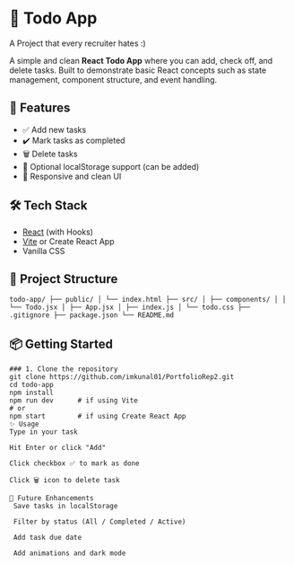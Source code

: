 # 📝 Todo App 

A Project that every recruiter hates :)

A simple and clean **React Todo App** where you can add, check off, and delete tasks. Built to demonstrate basic React concepts such as state management, component structure, and event handling.

## 🚀 Features

- ✅ Add new tasks
- ✔️ Mark tasks as completed
- 🗑️ Delete tasks
- 💾 Optional localStorage support (can be added)
- 📱 Responsive and clean UI

## 🛠 Tech Stack

- [React](https://reactjs.org/) (with Hooks)
- [Vite](https://vitejs.dev/) or Create React App
- Vanilla CSS

## 📂 Project Structure
``
todo-app/
├── public/
│ └── index.html
├── src/
│ ├── components/
│ │ └── Todo.jsx
│ ├── App.jsx
│ ├── index.js
│ └── todo.css
├── .gitignore
├── package.json
└── README.md ``


## 📦 Getting Started
```
### 1. Clone the repository
git clone https://github.com/imkunal01/PortfolioRep2.git
cd todo-app
npm install
npm run dev      # if using Vite
# or
npm start        # if using Create React App
✨ Usage
Type in your task

Hit Enter or click "Add"

Click checkbox ✅ to mark as done

Click 🗑️ icon to delete task

🧠 Future Enhancements
 Save tasks in localStorage

 Filter by status (All / Completed / Active)

 Add task due date

 Add animations and dark mode 
